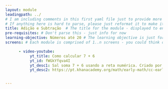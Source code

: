```yaml
---
layout: module
leadingpath: ../
# I am including comments in this first yaml file just to provide more context. Please don't parse the comments - just ignore them
# If anything here is hard to parse, please just reformat it to make it easy to parse!
title: Adição e Subtração  # The title for the module - displayed to end users
pre-requisites: # Don't parse this - just info for now
learning-objective: Números até 20 # The learning objective is just for curriculum developers so they know the purpose of each course and how to test that it was successful
screens: # Each module is comprised of 1..n screens - you could think of them like slides in keynote containing an image, a video, a poll, or a quiz.

      - video-youtube:
           yt_title: Como calcular 7 + 6
           yt_id: fWGkYfqva4I
           yt_desc1: Sal soma 7 + 6 usando a reta numérica. Criado por Sal Khan.
           yt_desc2: https://pt.khanacademy.org/math/early-math/cc-early-math-add-sub-20/cc-early-math-add-20/e/addition_2


---
```

